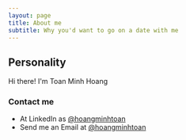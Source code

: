```yaml
---
layout: page
title: About me
subtitle: Why you'd want to go on a date with me
---
```


## Personality
Hi there! I'm Toan Minh Hoang

### Contact me
* At LinkedIn as [@hoangminhtoan](https://www.linkedin.com/in/toan-minh-hoang-0711bbb0/)
* Send me an Email at [@hoangminhtoan](hoangminhtoant2l1@gmail.com)